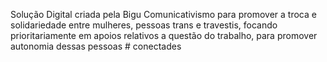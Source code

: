 Solução Digital criada pela Bigu Comunicativismo para promover a troca e solidariedade entre mulheres, pessoas trans e travestis, focando prioritariamente em apoios relativos a questão do trabalho, para promover autonomia dessas pessoas # conectades
